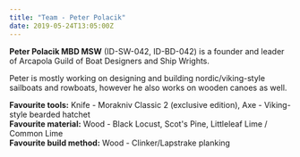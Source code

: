 ```yaml
---
title: "Team - Peter Polacik"
date: 2019-05-24T13:05:00Z
---
```


**Peter Polacik MBD MSW** (ID-SW-042, ID-BD-042) is a founder and leader of Arcapola Guild of Boat Designers and Ship Wrights.

Peter is mostly working on designing and building nordic/viking-style sailboats and rowboats, however he also works on wooden canoes as well.

**Favourite tools:** Knife - Morakniv Classic 2 (exclusive edition), Axe - Viking-style bearded hatchet  
**Favourite material:** Wood - Black Locust, Scot's Pine, Littleleaf Lime / Common Lime  
**Favourite build method:** Wood - Clinker/Lapstrake planking

